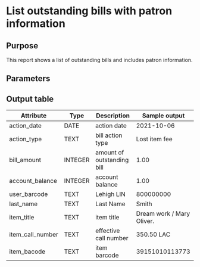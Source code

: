 # List outstanding bills with patron information

## Purpose
This report shows a list of outstanding bills and includes patron information.
## Parameters

## Output table

| Attribute | Type | Description | Sample output |
| --- | --- | --- | --- |
| action_date | DATE | action date | 2021-10-06 |
| action_type | TEXT | bill action type | Lost item fee |
| bill_amount |INTEGER| amount of outstanding bill | 1.00 |
| account_balance |INTEGER| account balance | 1.00 |
| user_barcode | TEXT | Lehigh LIN | 800000000 |
| last_name | TEXT | Last Name | Smith |
| item_title | TEXT | item title | Dream work / Mary Oliver. |
| item_call_number | TEXT | effective call number | 350.50 LAC |
| item_bacode | TEXT | item barcode | 39151010113773 |
